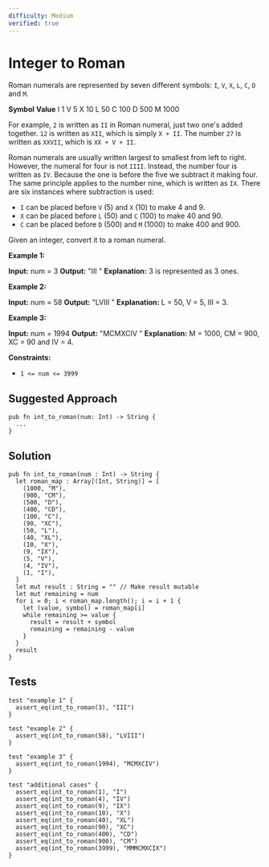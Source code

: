 ```yaml
---
difficulty: Medium
verified: true
---
```


# Integer to Roman

Roman numerals are represented by seven different symbols: `I`, `V`, `X`, `L`, `C`, `D` and `M`.

**Symbol**       **Value**
I             1
V             5
X             10
L             50
C             100
D             500
M             1000

For example, `2` is written as `II` in Roman numeral, just two one's added together. `12` is written as `XII`, which is simply `X + II`. The number `27` is written as `XXVII`, which is `XX + V + II`.

Roman numerals are usually written largest to smallest from left to right. However, the numeral for four is not `IIII`. Instead, the number four is written as `IV`. Because the one is before the five we subtract it making four. The same principle applies to the number nine, which is written as `IX`. There are six instances where subtraction is used:

* `I` can be placed before `V` (5) and `X` (10) to make 4 and 9.
* `X` can be placed before `L` (50) and `C` (100) to make 40 and 90.
* `C` can be placed before `D` (500) and `M` (1000) to make 400 and 900.

Given an integer, convert it to a roman numeral.

**Example 1:**

**Input:** num = 3
**Output:**  "III "
**Explanation:** 3 is represented as 3 ones.

**Example 2:**

**Input:** num = 58
**Output:**  "LVIII "
**Explanation:** L = 50, V = 5, III = 3.

**Example 3:**

**Input:** num = 1994
**Output:**  "MCMXCIV "
**Explanation:** M = 1000, CM = 900, XC = 90 and IV = 4.

**Constraints:**

* `1 <= num <= 3999`

## Suggested Approach

```mbt nocheck
pub fn int_to_roman(num: Int) -> String {
  ...
}
```

## Solution

```mbt
pub fn int_to_roman(num : Int) -> String {
  let roman_map : Array[(Int, String)] = [
    (1000, "M"),
    (900, "CM"),
    (500, "D"),
    (400, "CD"),
    (100, "C"),
    (90, "XC"),
    (50, "L"),
    (40, "XL"),
    (10, "X"),
    (9, "IX"),
    (5, "V"),
    (4, "IV"),
    (1, "I"),
  ]
  let mut result : String = "" // Make result mutable
  let mut remaining = num
  for i = 0; i < roman_map.length(); i = i + 1 {
    let (value, symbol) = roman_map[i]
    while remaining >= value {
      result = result + symbol
      remaining = remaining - value
    }
  }
  result
}
```

## Tests

```moonbit
test "example 1" {
  assert_eq(int_to_roman(3), "III")
}

test "example 2" {
  assert_eq(int_to_roman(58), "LVIII")
}

test "example 3" {
  assert_eq(int_to_roman(1994), "MCMXCIV")
}

test "additional cases" {
  assert_eq(int_to_roman(1), "I")
  assert_eq(int_to_roman(4), "IV")
  assert_eq(int_to_roman(9), "IX")
  assert_eq(int_to_roman(10), "X")
  assert_eq(int_to_roman(40), "XL")
  assert_eq(int_to_roman(90), "XC")
  assert_eq(int_to_roman(400), "CD")
  assert_eq(int_to_roman(900), "CM")
  assert_eq(int_to_roman(3999), "MMMCMXCIX")
}
```
